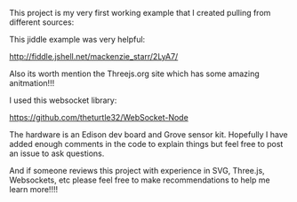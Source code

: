 
This project is my very first working example that I created pulling from different sources:

This jiddle example was very helpful:

http://fiddle.jshell.net/mackenzie_starr/2LyA7/

Also its worth mention the Threejs.org site which has some amazing anitmation!!!

I used this websocket library:

https://github.com/theturtle32/WebSocket-Node

The hardware is an Edison dev board and Grove sensor kit.  Hopefully I have added enough comments in the code to explain things but feel free to post an issue to ask questions.

And if someone reviews this project with experience in SVG, Three.js, Websockets, etc please feel free to make recommendations to help me learn more!!!!
